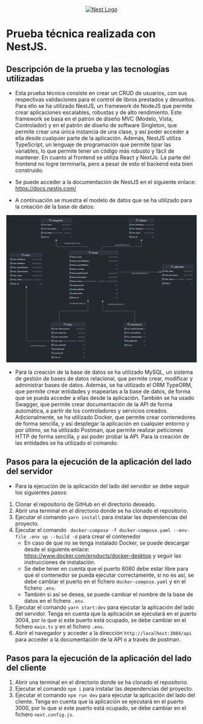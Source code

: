 <p align="center">
  <a href="http://nestjs.com/" target="blank"><img src="https://nestjs.com/img/logo-small.svg" width="200" alt="Nest Logo" /></a>
</p>

# Prueba técnica realizada con NestJS.

## Descripción de la prueba y las tecnologías utilizadas

* Esta prueba técnica consiste en crear un CRUD de usuarios, con sus respectivas validaciones para el control de libros
  prestados y devueltos. Para ello se ha utilizado NestJS, un framework de NodeJS que permite crear aplicaciones escalables,
  robustas y de alto rendimiento. Este framework se basa en el patrón de diseño MVC (Modelo, Vista, Controlador) y en el
  patrón de diseño de software Singleton, que permite crear una única instancia de una clase, y así poder acceder a ella
  desde cualquier parte de la aplicación. Además, NestJS utiliza TypeScript, un lenguaje de programación que permite
  tipar las variables, lo que permite tener un código más robusto y fácil de mantener. En cuanto al frontend se utiliza React
 y NextJs. La parte del frontend no logre terminarla, pero a pesar de esto el backend esta bien construido.


* Se puede acceder a la documentación de NestJS en el siguiente enlace: https://docs.nestjs.com/


* A continuación se muestra el modelo de datos que se ha utilizado para la creación de la base de datos:

![](library-model.png)

* Para la creación de la base de datos se ha utilizado MySQL, un sistema de gestión de bases de datos relacional, que
  permite crear, modificar y administrar bases de datos. Además, se ha utilizado el ORM TypeORM, que permite crear
  entidades y mapearlas a la base de datos, de forma que se pueda acceder a ellas desde la aplicación. También se ha
  usado Swagger, que permite crear documentación de la API de forma automática, a partir de los controladores y
  servicios creados. Adicionalmente, se ha utilizado Docker, que permite crear contenedores de forma sencilla, y así
  desplegar la aplicación en cualquier entorno y por último, se ha utilizado Postman, que permite realizar peticiones
  HTTP de forma sencilla, y así poder probar la API. Para la creación de las entidades se ha utilizado el comando:

## Pasos para la ejecución de la aplicación del lado del servidor

* Para la ejecución de la aplicación del lado del servidor se debe seguir los siguientes pasos:
1. Clonar el repositorio de GitHub en el directorio deseado.
2. Abrir una terminal en el directorio donde se ha clonado el repositorio.
3. Ejecutar el comando `yarn install` para instalar las dependencias del proyecto.
4. Ejecutar el comando ` docker-compose -f docker-compose.yaml --env-file .env up --build -d` para crear el contenedor
    * En caso de que no se tenga instalado Docker, se puede descargar desde el siguiente enlace: https://www.docker.com/products/docker-desktop
      y seguir las instrucciones de instalación.
    * Se debe tener en cuenta que el puerto 8080 debe estar libre para que el contenedor se pueda ejecutar correctamente,
      si no es así, se debe cambiar el puerto en el fichero `docker-compose.yaml` y en el fichero `.env`.
    * También si así se desea, se puede cambiar el nombre de la base de datos en el fichero `.env`.
5. Ejecutar el comando `yarn start:dev` para ejecutar la aplicación del lado del servidor.
    Tenga en cuenta que la aplicación se ejecutará en el puerto 3004, por lo que si este puerto está ocupado, se debe
    cambiar en el fichero `main.ts` y en el fichero `.env`.
6. Abrir el navegador y acceder a la dirección `http://localhost:3004/api` para acceder a la documentación de la API
   o a través de postman.

## Pasos para la ejecución de la aplicación del lado del cliente

1. Abrir una terminal en el directorio donde se ha clonado el repositorio.
2. Ejecutar el comando `npm i` para instalar las dependencias del proyecto.
3. Ejecutar el comando `npm run dev` para ejecutar la aplicación del lado del cliente.
    Tenga en cuenta que la aplicación se ejecutará en el puerto 3000, por lo que si este puerto está ocupado, se debe
    cambiar en el fichero `next.config.js`.